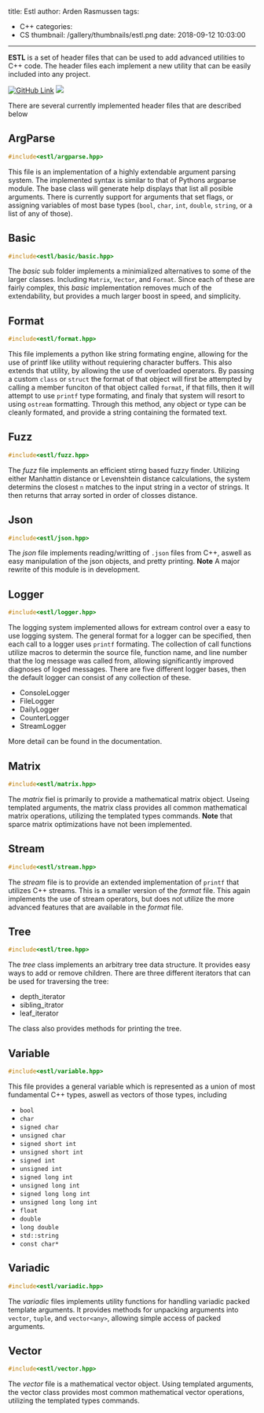title: Estl
author: Arden Rasmussen
tags:
  - C++
categories:
  - CS
thumbnail: /gallery/thumbnails/estl.png
date: 2018-09-12 10:03:00
---
**ESTL** is a set of header files that can be used to add advanced utilities to C++ code. The header files each implement a new utility that can be easily included into any project.

[![GitHub Link](https://img.shields.io/badge/Github-Estl-blue.svg?style=for-the-badge)](https://github.com/LuxAtrumStudio/estl) ![](https://img.shields.io/github/repo-size/LuxAtrumStudio/estl.svg?style=for-the-badge)


<!-- more -->

There are several currently implemented header files that are described below

## ArgParse ##

```cpp
#include<estl/argparse.hpp>
```

This file is an implementation of a highly extendable argument parsing system. The implemented syntax is similar to that of Pythons argparse module. The base class will generate help displays that list all posible arguments. There is currently support for arguments that set flags, or assigning variables of most base types (``bool``, ``char``, ``int``, ``double``, ``string``, or a list of any of those).

## Basic ##

```cpp
#include<estl/basic/basic.hpp>
```

The *basic* sub folder implements a minimialized alternatives to some of the larger classes. Including ``Matrix``, ``Vector``, and ``Format``. Since each of these are fairly complex, this *basic* implementation removes much of the extendability, but provides a much larger boost in speed, and simplicity.


## Format ##

```cpp
#include<estl/format.hpp>
```

This file implements a python like string formating engine, allowing for the use of printf like utility without requiering character buffers. This also extends that utility, by allowing  the use of overloaded operators. By passing a custom ``class`` or ``struct`` the format of that object will first be attempted by calling a member funciton of that object called ``format``, if that fills, then it will attempt to use ``printf`` type formating, and finaly that system will resort to using ``ostream`` formatting. Through this method, any object or type can be cleanly formated, and provide a string containing the formated text.

## Fuzz ##

```cpp
#include<estl/fuzz.hpp>
```

The *fuzz* file implements an efficient stirng based fuzzy finder. Utilizing either Manhattin distance or Levenshtein distance calculations, the system determins the closest ``n`` matches to the input string in a vector of strings. It then returns that array sorted in order of closses distance.

## Json ##

```cpp
#include<estl/json.hpp>
```

The *json* file implements reading/writting of ``.json`` files from C++, aswell as easy manipulation of the json objects, and pretty printing. **Note** A major rewrite of this module is in development.

## Logger ##

```cpp
#include<estl/logger.hpp>
```

The logging system implemented allows for extream control over a easy to use logging system. The general format for a logger can be specified, then each call to a logger uses ``printf`` formating. The collection of call functions utilize macros to determin the source file, function name, and line number that the log message was called from, allowing significantly improved diagnoses of loged messages. There are five different logger bases, then the default logger can consist of any collection of these.

* ConsoleLogger
* FileLogger
* DailyLogger
* CounterLogger
* StreamLogger

More detail can be found in the documentation.

## Matrix ##

```cpp
#include<estl/matrix.hpp>
```

The *matrix* fiel is primarily to provide a mathematical matrix object. Useing templated arguments, the matrix class provides all common mathematical matrix operations, utilizing the templated types commands. **Note** that sparce matrix optimizations have not been implemented.

## Stream ##

```cpp
#include<estl/stream.hpp>
```

The *stream* file is to provide an extended implementation of ``printf`` that utilizes C++ streams. This is a smaller version of the *format* file. This again implements the use of stream operators, but does not utilize the more advanced features that are available in the *format* file.

## Tree ##

```cpp
#include<estl/tree.hpp>
```

The *tree* class implements an arbitrary tree data structure. It provides easy ways to add or remove children. There are three different iterators that can be used for traversing the tree:

* depth_iterator
* sibling_itrator
* leaf_iterator

The class also provides methods for printing the tree.

## Variable ##

```cpp
#include<estl/variable.hpp>
```

This file provides a general variable which is represented as a union of most fundamental C++ types, aswell as vectors of those types, including

* ``bool``
* ``char``
* ``signed char``
* ``unsigned char``
* ``signed short int``
* ``unsigned short int``
* ``signed int``
* ``unsigned int``
* ``signed long int``
* ``unsigned long int``
* ``signed long long int``
* ``unsigned long long int``
* ``float``
* ``double``
* ``long double``
* ``std::string``
* ``const char*``

## Variadic ##

```cpp
#include<estl/variadic.hpp>
```

The *variadic* files implements utility functions for handling variadic packed template arguments. It provides methods for unpacking arguments into ``vector``, ``tuple``, and ``vector<any>``, allowing simple access of packed arguments.

## Vector ##

```cpp
#include<estl/vector.hpp>
```

The *vector* file is a mathematical vector object. Using templated arguments, the vector class provides most common mathematical vector operations, utilizing the templated types commands.